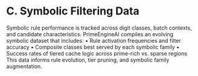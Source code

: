 # C. Symbolic Filtering Data

Symbolic rule performance is tracked across digit classes, batch contexts, and candidate characteristics. PrimeEngineAI compiles an evolving symbolic dataset that includes:
• Rule activation frequencies and filter accuracy
• Composite classes best served by each symbolic family
• Success rates of tiered cache logic across prime-rich vs. sparse regions
This data informs rule evolution, tier pruning, and symbolic family augmentation.

